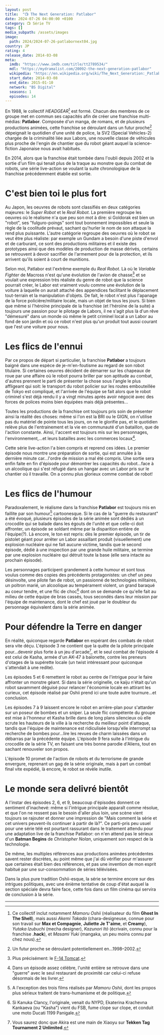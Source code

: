 ```yaml
---
layout: post
title:  "📺 The Next Generation: Patlabor"
date: 2024-07-26 04:00:00 +0100
category: 📺 Série TV
tags: []
media_subpath: /assets/images
image:
  path: 2024/2024-07-26-patlabornext04.jpg
country: JP
rating: 4
release_date: 2014-03-08
meta:
  imdb: "https://www.imdb.com/title/tt2789534/"
  mdl: "https://mydramalist.com/20092-the-next-generation-patlabor"
  wikipedia: "https://en.wikipedia.org/wiki/The_Next_Generation:_Patlabor"
  start_date: 2014-03-08
  end_date: 2015-01-10
  network: "BS Digital"
  seasons: 1
  episodes: 14
---
```


En 1988, le collectif *HEADGEAR*[^1] est formé. Chacun des membres de ce groupe met en commun ses capacités afin de créer une franchise multi-médias: **Patlabor**. Composée d'un manga, de romans, et de plusieurs productions animées, cette franchise se déroulant dans un futur proche[^2] dépeignait le quotidien d'une unité de police, la SV2 (Special Vehicles-2) chargée de la criminalité liée aux Labors, une nouvelle classe de véhicules plus proche de l'engin de chantier que du robot géant auquel la science-fiction Japonaise nous avait habitués.

En 2014, alors que la franchise était tombée dans l'oubli depuis 2002 et la sortie d'un film qui tenait plus de la traque au monstre que du combat de robots, une série live-action se voulant la suite chronologique de la franchise précédemment établie est sortie.

# C'est bien toi le plus fort

Au Japon, les oeuvres de robots sont classifiés en deux catégories majeures: le *Super Robot* et le *Real Robot*. La première regroupe les oeuvres où le réalisme n'a que peu son mot à dire: si Goldorak est bien un "robot", ses "fulguro-poings" sont tout bonnement impossibles et seule la règle de la coolitude prévaut, sachant qu'hurler le nom de son attaque la rend plus puissante. L'autre catégorie regroupe des oeuvres où le robot se veut être plus réaliste: par exemple un Gundam a besoin d'une piste d'envol et de carburant, ce sont des productions militaires et il existe des prototypes ainsi que des modèles de production de masse dérivés, certains se retrouvent à devoir sacrifier de l'armement pour de la protection, et ils arrivent qu'ils soient à court de munitions.

Selon moi, Patlabor est l'extrême exemple du *Real Robot*. Là où le *Variable Fighter* de Macross n'est qu'une évolution de l'avion de chasse[^3] et se voulait une expression très réaliste du genre de robot que la science pourrait créer, le Labor est vraiment voulu comme une évolution de la voiture à laquelle on aurait attaché des appendices facilitant le déplacement tout-terrain et la manipulation d'objets. De fait, le robot n'est plus l'apanage de la force policière/militaire locale, mais un objet de tous les jours. Si bien que même si l'héroïne principale de la franchise (et l'héroïne de la suite) a toujours une passion pour le pilotage de Labors, il ne s'agit plus là d'un rêve "démesuré" dans un monde où même le petit criminel local a un Labor au fond de son jardin et où ce robot n'est plus qu'un produit tout aussi courant que l'est une voiture pour nous.

# Les flics de l'ennui

Par ce propos de départ si particulier, la franchise **Patlabor** a toujours baigné dans une espèce de je-m'en-foutisme au regard de son robot titulaire. Si certaines oeuvres décident de démarrer sur les chapeaux de roue par une affaire où le robot pourra briller par son aptitude au combat, d'autres prennent le parti de présenter la chose sous l'angle le plus affligeant qui soit: le transport du robot policier sur les routes embouteillée de Tokyo est compliqué, et l'arrivée de l'équipe se fait alors que le robot criminel s'est déjà rendu il y a vingt minutes après avoir négocié avec des forces de polices moins bien équipées mais déjà présentes...

Toutes les productions de la franchise ont toujours pris soin de présenter ainsi la réalité des choses: même si l'on est la BRI ou le GIGN, on n'utilise pas du matériel de pointe tous les jours, on ne le glorifie pas, et le quotidien relève plus de l'entrainement et la vie en communauté d'un bataillon, que de l'action constante. Ainsi, l'accent est toujours mis sur les personnages, l'environnement,...et leurs batailles avec les commerces locaux[^4].

Cette série live-action l'a bien compris et reprend ces idées. Le premier épisode nous montre une préparation de sortie, qui est annulée à la dernière minute car...l'ordre de mission a mal été compris. Une sortie sera enfin faite en fin d'épisode pour démontrer les capacités du robot...face à un alcoolique qui s'est réfugié dans un hangar avec un Labor pris sur le chantier où il travaille. On a connu plus glorieux comme combat de robot!

# Les flics de l'humour

Paradoxalement, le réalisme dans la franchise **Patlabor** est toujours mis en faillite par son humour[^5] cartoonesque. Si le cas de la "guerre du restaurant" a été évoqué, plusieurs épisodes de la série animée sont dédiés à un crocodile qui se balade dans les égouts de l'unité et que celle-ci doit affronter, un épisode se soldant même par la disparition entière de l'équipe(?). Là encore, le ton est repris: dès le premier épisode, un tir de pistolet géant pour arrêter un Labor assaillant produit (visuellement) une explosion nucléaire qui ne fait aucune victime, tandis que le second épisode, dédié à une inspection par une grande huile militaire, se termine par une explosion nucléaire qui détruit toute la base (elle sera intacte au prochain épisode).

Les personnages participent grandement à cette humour et sont tous voulus comme des copies des précédents protagonistes: un chef un peu désinvolte, une pilote fan de robot, un passionné de technologies militaires, un poltron marié, un alcoolique au tempérament violent, un grand baraqué au coeur tendre, et une flic de choc[^6] dont on se demande ce qu'elle fait au milieu de cette équipe de bras cassés, tous secondés dans leur mission par l'équipe de maintenance, dont le chef est joué par le doubleur du personnage équivalent dans la série animée.

# Pour défendre la Terre en danger

En réalité, quiconque regarde **Patlabor** en espérant des combats de robot sera vite déçu. L'épisode 3 ne contient que la quête de la pilote principale pour...devenir plus forte à un jeu d'arcade[^7], et le seul combat de l'épisode 4 est celui de Kasha, armée d'un AK-47 à baïonette, contre les preneurs d'otages de la supérette locale (un twist intéressant pour quiconque s'attendait à une redite).

Les épisodes 5 et 6 remettent le robot au centre de l'intrigue pour le faire affronter un monstre géant. Si dans la série originelle, ce kaiju n'était qu'un robot savamment déguisé pour relancer l'économie locale en attirant les curieux, cet épisode réalisé par Oshii prend ici une toute autre tournure...et conclusion.

Les épisodes 7 à 9 laissent encore le robot en arrière-plan pour s'attarder sur un poseur de bombes et un sniper. La seule flic compétente du groupe est mise à l'honneur et Kasha brille dans de long plans silencieux où elle scrute les hauteurs de la ville à la recherche du meilleur point d'attaque, tandis que l'équipe de maintenance est ridiculisée lorsqu'elle interrompt sa recherche de bombes pour...lire les revues de charm laissées dans un débarras par la précédente équipe. L'épisode 9 fera suite à l'intrigue du crocodile de la série TV, en faisant une très bonne parodie d'Aliens, tout en sachant renouveler son propos.

L'épisode 10 promet de l'action de robots et du terrorisme de grande envergure, reprenant un gag de la série originale, mais à part un combat final vite expédié, là encore, le robot se révèle inutile.

# Le monde sera delivré bientôt

A l'instar des épisodes 2, 6, et 9, beaucoup d'épisodes donnent ce sentiment d'inachevé: même si l'intrigue principale apparaît comme résolue, et que l'on ne ressent pas le besoin d'aller plus loin, une scène vient toujours se rajouter et donner une impression de "Mais comment la série et cet univers peuvent-ils continuer à partir de là?". Ce parti-pris peu usuel pour une série télé est pourtant rassurant dans le traitement attendu pour une adaptation live de la franchise Patlabor: on n'en attend pas le sérieux d'un **Batman Begins** de *Christopher Nolan*, uniquement son respect de la technologie.

De même, les multiples références aux productions animées précédentes savent rester discrètes, au point même que j'ai dû vérifier pour m'assurer que certaines était bien des références, et pas une invention de mon esprit habitué par une sur-consommation de séries télévisées.

Dans la plus pure tradition Oshii-esque, la série se termine encore sur des intrigues politiques, avec une énième tentative de coup d'état auquel la section spéciale devra faire face, cette fois dans un film cinéma qui servira de conclusion à la série.

* * *
[^1]: Ce collectif inclut notamment *Mamoru Oshii* (réalisateur du film **Ghost In The Shell**), mais aussi *Akemi Takada* (chara-designeuse, connue pour son travail sur **Max et Compagnie**, **Juliette Je T'aime**, et **Creamy**), *Yutaka Izubuchi* (mecha designer), *Kazunori Itō* (écrivain, connu pour la franchise **.hack**), et *Masami Yuki* (mangaka, un peu moins connu par chez nous).
[^2]: Un futur proche se déroulant potentiellement en...1998–2002.
[^3]: Plus précisément: le [<i class="fab fa-wikipedia-w"></i> F-14 Tomcat](https://fr.wikipedia.org/wiki/Grumman_F-14_Tomcat).
[^4]: Dans un épisode assez célèbre, l'unité entière se retrouve dans une "guerre" avec le seul restaurant de proximité car celui-ci refuse désormais de les livrer.
[^5]: A l'exception des trois films réalisés par *Mamoru Oshii*, dont les propos plus sérieux traitent de trans-humanisme et de politique.
[^6]: Si Kanuka Clancy, l'originale, venait du NYPD, Ekaterina Krachevna Kankaeva (ou "Kasha") vient du FSB, fume clope sur clope, et conduit une moto Ducati 1199 Panigale.
[^7]: Vous saurez donc que Akira est une main de Xiaoyu sur **Tekken Tag Tournament 2 Unlimited**.
